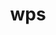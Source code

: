 ---
title: "wps"
layout: cache
categories: [package, develop-2024-09-22]
meta: {"versions": ["4.5"], "compilers": ["gcc@=11.4.0", "gcc@=9.4.0"], "oss": ["ubuntu20.04", "ubuntu22.04"], "platforms": ["linux"], "targets": ["neoverse_v1", "ppc64le"], "stacks": ["e4s-neoverse_v1", "e4s-power", "root"], "num_specs": 2, "num_specs_by_stack": {"root": 2, "e4s-power": 1, "e4s-neoverse_v1": 1}}
spec_details: [{"hash": "uc4gfgyn6h3opulpkctnaktj357u76jt", "compiler": "gcc@=9.4.0", "versions": ["4.5"], "os": "ubuntu20.04", "platform": "linux", "target": "ppc64le", "variants": ["build_system=generic", "build_type=serial", "patches=62c1bcc,92c2511,e86d029"], "stacks": ["root", "e4s-power"], "size": "-", "tarball": "https://binaries.spack.io/develop-2024-09-22/build_cache/linux-ubuntu20.04-ppc64le/gcc-9.4.0/wps-4.5/linux-ubuntu20.04-ppc64le-gcc-9.4.0-wps-4.5-uc4gfgyn6h3opulpkctnaktj357u76jt.spack"}, {"hash": "64eqm6iuto4abnauzopj3z6dgqaivhba", "compiler": "gcc@=11.4.0", "versions": ["4.5"], "os": "ubuntu22.04", "platform": "linux", "target": "neoverse_v1", "variants": ["build_system=generic", "build_type=serial", "patches=62c1bcc,92c2511,d9637ac,e86d029"], "stacks": ["e4s-neoverse_v1", "root"], "size": "-", "tarball": "https://binaries.spack.io/develop-2024-09-22/build_cache/linux-ubuntu22.04-neoverse_v1/gcc-11.4.0/wps-4.5/linux-ubuntu22.04-neoverse_v1-gcc-11.4.0-wps-4.5-64eqm6iuto4abnauzopj3z6dgqaivhba.spack"}]
---